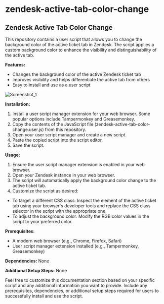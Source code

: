 # zendesk-active-tab-color-change
## Zendesk Active Tab Color Change

This repository contains a user script that allows you to change the background color of the active ticket tab in Zendesk. The script applies a custom background color to enhance the visibility and distinguishability of the active tab.

**Features:**
- Changes the background color of the active Zendesk ticket tab
- Improves visibility and helps differentiate the active tab from others
- Easy to install and use as a user script

  

![Screenshot_1](https://github.com/Z0ck0/zendesk-active-tab-color-change/assets/132205377/8b8d5991-ed9a-4039-a313-be66f37bb822)


**Installation:**
1. Install a user script manager extension for your web browser. Some popular options include Tampermonkey and Greasemonkey.
2. Copy the contents of the JavaScript file (zendesk-active-tab-color-change.user.js) from this repository.
3. Open your user script manager and create a new script.
4. Paste the copied script into the script editor.
5. Save the script.


         

**Usage:**
1. Ensure the user script manager extension is enabled in your web browser.
2. Open your Zendesk instance in your web browser.
3. The script will automatically apply the background color change to the active ticket tab.
4. Customize the script as desired:
- To target a different CSS class: Inspect the element of the active ticket tab using your browser's developer tools and replace the CSS class selector in the script with the appropriate one.
- To adjust the background color: Modify the RGB color values in the script to your preferred color.


**Prerequisites:**
- A modern web browser (e.g., Chrome, Firefox, Safari)
- User script manager extension installed (e.g., Tampermonkey, Greasemonkey)


**Dependencies:**
None


**Additional Setup Steps:**
None

Feel free to customize this documentation section based on your specific script and any additional information you want to provide. Include any prerequisites, dependencies, or additional setup steps required for users to successfully install and use the script.


